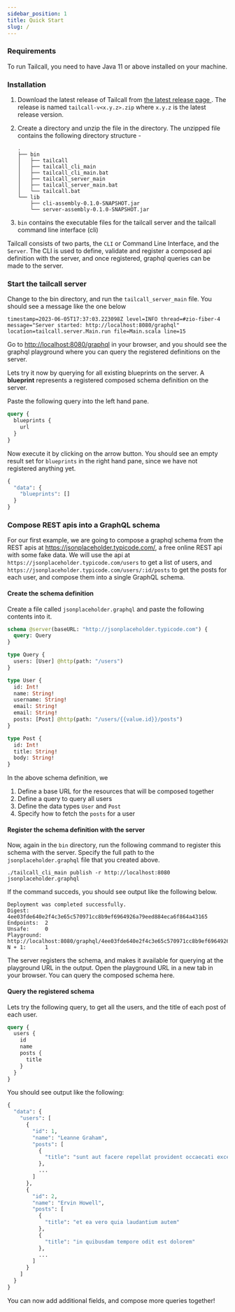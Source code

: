 ```yaml
---
sidebar_position: 1
title: Quick Start
slug: /
---
```


### Requirements

To run Tailcall, you need to have Java 11 or above installed on your machine.

### Installation

1. Download the latest release of Tailcall from <a href="https://github.com/tailcallhq/monotail/releases/latest" target="_blank">the latest release page </a>. The release is named `tailcall-v<x.y.z>.zip` where `x.y.z` is the latest release version.
2. Create a directory and unzip the file in the directory. The unzipped file contains the following directory structure -

   ```
   .
   ├── bin
   │   ├── tailcall
   │   ├── tailcall_cli_main
   │   ├── tailcall_cli_main.bat
   │   ├── tailcall_server_main
   │   ├── tailcall_server_main.bat
   │   └── tailcall.bat
   └── lib
       ├── cli-assembly-0.1.0-SNAPSHOT.jar
       └── server-assembly-0.1.0-SNAPSHOT.jar
   ```

3. `bin` contains the executable files for the tailcall server and the tailcall command line interface (cli)

Tailcall consists of two parts, the `CLI` or Command Line Interface, and the `Server`.
The CLI is used to define, validate and register a composed api definition with the server, and once registered, graphql queries can be made to the server.

### Start the tailcall server

Change to the bin directory, and run the `tailcall_server_main` file. You should see a message like the one below

```shell
timestamp=2023-06-05T17:37:03.223098Z level=INFO thread=#zio-fiber-4 message="Server started: http://localhost:8080/graphql" location=tailcall.server.Main.run file=Main.scala line=15
```

Go to <a href="http://localhost:8080/graphql" target="_blank">http://localhost:8080/graphql</a> in your browser, and you should see the graphql playground where you can query the registered definitions on the server.

Lets try it now by querying for all existing blueprints on the server. A **blueprint** represents a registered composed schema definition on the server.

Paste the following query into the left hand pane.

```graphql
query {
  blueprints {
    url
  }
}
```

Now execute it by clicking on the arrow button. You should see an empty result set for `blueprints` in the right hand pane, since we have not registered anything yet.

```graphql
{
  "data": {
    "blueprints": []
  }
}
```

### Compose REST apis into a GraphQL schema

For our first example, we are going to compose a graphql schema from the REST apis at <a href="https://jsonplaceholder.typicode.com/" target="_blank">https://jsonplaceholder.typicode.com/</a>, a free online REST api with some fake data.
We will use the api at `https://jsonplaceholder.typicode.com/users` to get a list of users, and `https://jsonplaceholder.typicode.com/users/:id/posts` to get the posts for each user, and compose them into a single GraphQL schema.

#### Create the schema definition

Create a file called `jsonplaceholder.graphql` and paste the following contents into it.

```graphql
schema @server(baseURL: "http://jsonplaceholder.typicode.com") {
  query: Query
}

type Query {
  users: [User] @http(path: "/users")
}

type User {
  id: Int!
  name: String!
  username: String!
  email: String!
  email: String!
  posts: [Post] @http(path: "/users/{{value.id}}/posts")
}

type Post {
  id: Int!
  title: String!
  body: String!
}
```

In the above schema definition, we

1. Define a base URL for the resources that will be composed together
2. Define a query to query all users
3. Define the data types `User` and `Post`
4. Specify how to fetch the `posts` for a user

#### Register the schema definition with the server

Now, again in the `bin` directory, run the following command to register this schema with the server. Specify the full path to the `jsonplaceholder.graphql` file that you created above.

```shell
./tailcall_cli_main publish -r http://localhost:8080 jsonplaceholder.graphql
```

If the command succeds, you should see output like the following below.

```shell
Deployment was completed successfully.
Digest:     4ee03fde640e2f4c3e65c570971cc8b9ef6964926a79eed884eca6f864a43165
Endpoints:  2
Unsafe:     0
Playground: http://localhost:8080/graphql/4ee03fde640e2f4c3e65c570971cc8b9ef6964926a79eed884eca6f864a43165.
N + 1:      1
```

The server registers the schema, and makes it available for querying at the playground URL in the output. Open the playground URL in a new tab in your browser. You can query the composed schema here.

#### Query the registered schema

Lets try the following query, to get all the users, and the title of each post of each user.

```graphql
query {
  users {
    id
    name
    posts {
      title
    }
  }
}
```

You should see output like the following:

```graphql
{
  "data": {
    "users": [
      {
        "id": 1,
        "name": "Leanne Graham",
        "posts": [
          {
            "title": "sunt aut facere repellat provident occaecati excepturi optio reprehenderit"
          },
          ...
        ]
      },
      {
        "id": 2,
        "name": "Ervin Howell",
        "posts": [
          {
            "title": "et ea vero quia laudantium autem"
          },
          {
            "title": "in quibusdam tempore odit est dolorem"
          },
          ...
        ]
      }
    ]
  }
}
```

You can now add additional fields, and compose more queries together!
